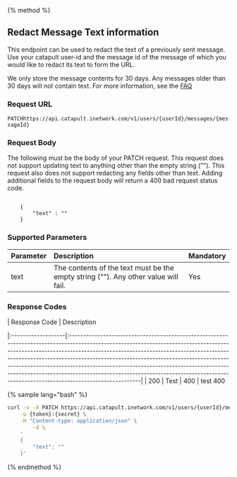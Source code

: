 {% method %}
## Redact Message Text information
This endpoint can be used to redact the text of a previously sent message. Use your catapult user-id and the message id of the message of which you would like to 
redact its text to form the URL. 

We only store the message contents for 30 days. Any messages older than 30 days will not contain text. For more information, see the <a href="http://dev.bandwidth.com/faq/#messaging">FAQ</a>

### Request URL

<code class="patch">PATCH</code>`https://api.catapult.inetwork.com/v1/users/{userId}/messages/{messageId}`


### Request Body

The following must be the body of your PATCH request. This request does not support updating text to anything other than the empty string ("").
This request also does not support redacting any fields other than text. Adding additional fields to the request body will return a 400 bad request 
status code. 

<code>
	{
		"text" : ""
	}
</code>

### Supported Parameters
| Parameter          | Description                                                                                                                                                                                                                                                                                                                                                                                                                                                                                                  | Mandatory |
|:-------------------|:-------------------------------------------------------------------------------------------------------------------------------------------------------------------------------------------------------------------------------------------------------------------------------------------------------------------------------------------------------------------------------------------------------------------------------------------------------------------------------------------------------------|:----------|
| text               | The contents of the text must be the empty string (""). Any other value will fail.                                                                                                                                                                                                                                               | Yes       |

### Response Codes
| Response Code          | Description

|:-------------------|:-------------------------------------------------------------------------------------------------------------------------------------------------------------------------------------------------------------------------------------------------------------------------------------------------------------------------------------------------------------------------------------------------------------------------------------------------------------------------------------------------------------| 
| 200				| Test
| 400 				| test 400


{% sample lang="bash" %}

```bash
curl -v -X PATCH https://api.catapult.inetwork.com/v1/users/{userId}/messages/{messageId} \
	-u {token}:{secret} \
	-H "Content-type: application/json" \
		-d \
	'
	{
		"text": ""
	}'
```

{% endmethod %}